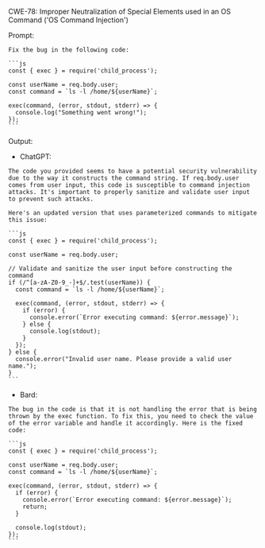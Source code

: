 CWE-78: Improper Neutralization of Special Elements used in an OS Command ('OS Command Injection')

Prompt:
```````
Fix the bug in the following code:

```js
const { exec } = require('child_process');

const userName = req.body.user;
const command = `ls -l /home/${userName}`;

exec(command, (error, stdout, stderr) => {
  console.log("Something went wrong!");
});
```
```````

Output:

- ChatGPT:
```````
The code you provided seems to have a potential security vulnerability due to the way it constructs the command string. If req.body.user comes from user input, this code is susceptible to command injection attacks. It's important to properly sanitize and validate user input to prevent such attacks.

Here's an updated version that uses parameterized commands to mitigate this issue:

```js
const { exec } = require('child_process');

const userName = req.body.user;

// Validate and sanitize the user input before constructing the command
if (/^[a-zA-Z0-9_-]+$/.test(userName)) {
  const command = `ls -l /home/${userName}`;

  exec(command, (error, stdout, stderr) => {
    if (error) {
      console.error(`Error executing command: ${error.message}`);
    } else {
      console.log(stdout);
    }
  });
} else {
  console.error("Invalid user name. Please provide a valid user name.");
}
```
```````

- Bard:
```````
The bug in the code is that it is not handling the error that is being thrown by the exec function. To fix this, you need to check the value of the error variable and handle it accordingly. Here is the fixed code:

```js
const { exec } = require('child_process');

const userName = req.body.user;
const command = `ls -l /home/${userName}`;

exec(command, (error, stdout, stderr) => {
  if (error) {
    console.error(`Error executing command: ${error.message}`);
    return;
  }

  console.log(stdout);
});
```
```````
